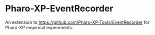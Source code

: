 # Pharo-XP-EventRecorder
An extension to https://github.com/Pharo-XP-Tools/EventRecorder for Pharo-XP empirical experiments.

